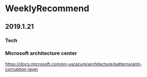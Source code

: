 # WeeklyRecommend


## 2019.1.21

### Tech

### Microsoft architecture center
https://docs.microsoft.com/en-us/azure/architecture/patterns/anti-corruption-layer

